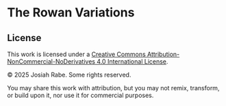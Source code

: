 # The Rowan Variations
## License

This work is licensed under a [Creative Commons Attribution-NonCommercial-NoDerivatives 4.0 International License](https://creativecommons.org/licenses/by-nc-nd/4.0/).

© 2025 Josiah Rabe. Some rights reserved.

You may share this work with attribution, but you may not remix, transform, or build upon it, nor use it for commercial purposes.
